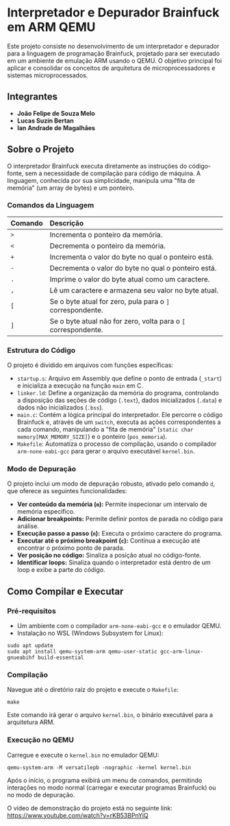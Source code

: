 # Interpretador e Depurador Brainfuck em ARM QEMU

Este projeto consiste no desenvolvimento de um interpretador e depurador para a linguagem de programação Brainfuck, projetado para ser executado em um ambiente de emulação ARM usando o QEMU. O objetivo principal foi aplicar e consolidar os conceitos de arquitetura de microprocessadores e sistemas microprocessados.

## Integrantes

- **João Felipe de Souza Melo**
- **Lucas Suzin Bertan**
- **Ian Andrade de Magalhães**

## Sobre o Projeto

O interpretador Brainfuck executa diretamente as instruções do código-fonte, sem a necessidade de compilação para código de máquina. A linguagem, conhecida por sua simplicidade, manipula uma "fita de memória" (um array de bytes) e um ponteiro.

### Comandos da Linguagem

| Comando | Descrição |
| :--- | :--- |
| `>` | Incrementa o ponteiro da memória. |
| `<` | Decrementa o ponteiro da memória. |
| `+` | Incrementa o valor do byte no qual o ponteiro está. |
| `-` | Decrementa o valor do byte no qual o ponteiro está. |
| `.` | Imprime o valor do byte atual como um caractere. |
| `,` | Lê um caractere e armazena seu valor no byte atual. |
| `[` | Se o byte atual for zero, pula para o `]` correspondente. |
| `]` | Se o byte atual não for zero, volta para o `[` correspondente. |

### Estrutura do Código

O projeto é dividido em arquivos com funções específicas:
- `startup.s`: Arquivo em Assembly que define o ponto de entrada (`_start`) e inicializa a execução na função `main` em C.
- `linker.ld`: Define a organização da memória do programa, controlando a disposição das seções de código (`.text`), dados inicializados (`.data`) e dados não inicializados (`.bss`).
- `main.c`: Contém a lógica principal do interpretador. Ele percorre o código Brainfuck e, através de um `switch`, executa as ações correspondentes a cada comando, manipulando a "fita de memória" (`static char memory[MAX_MEMORY_SIZE]`) e o ponteiro (`pos_memoria`).
- `Makefile`: Automatiza o processo de compilação, usando o compilador `arm-none-eabi-gcc` para gerar o arquivo executável `kernel.bin`.

### Modo de Depuração

O projeto inclui um modo de depuração robusto, ativado pelo comando `d`, que oferece as seguintes funcionalidades:
- **Ver conteúdo da memória (`m`):** Permite inspecionar um intervalo de memória específico.
- **Adicionar breakpoints:** Permite definir pontos de parada no código para análise.
- **Execução passo a passo (`n`):** Executa o próximo caractere do programa.
- **Executar até o próximo breakpoint (`c`):** Continua a execução até encontrar o próximo ponto de parada.
- **Ver posição no código:** Sinaliza a posição atual no código-fonte.
- **Identificar loops:** Sinaliza quando o interpretador está dentro de um loop e exibe a parte do código.

## Como Compilar e Executar

### Pré-requisitos
- Um ambiente com o compilador `arm-none-eabi-gcc` e o emulador QEMU.
- Instalação no WSL (Windows Subsystem for Linux):

```
sudo apt update
sudo apt install qemu-system-arm qemu-user-static gcc-arm-linux-gnueabihf build-essential
```

### Compilação
Navegue até o diretório raiz do projeto e execute o `Makefile`:

```
make
```

Este comando irá gerar o arquivo `kernel.bin`, o binário executável para a arquitetura ARM.

### Execução no QEMU
Carregue e execute o `kernel.bin` no emulador QEMU:

```
qemu-system-arm -M versatilepb -nographic -kernel kernel.bin
```

Após o início, o programa exibirá um menu de comandos, permitindo interações no modo normal (carregar e executar programas Brainfuck) ou no modo de depuração.


O vídeo de demonstração do projeto está no seguinte link:  https://www.youtube.com/watch?v=rKB53BPnYiQ
